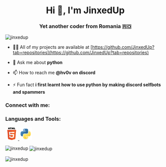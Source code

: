 <h1 align="center">Hi 👋, I'm JinxedUp</h1>
<h3 align="center">Yet another coder from Romania 🇷🇴</h3>

<p align="left"> <img src="https://komarev.com/ghpvc/?username=jinxedup&label=Profile%20views&color=0e75b6&style=flat" alt="jinxedup" /> </p>

- 👨‍💻 All of my projects are available at [https://github.com/JinxedUp?tab=repositories](https://github.com/JinxedUp?tab=repositories)

- 💬 Ask me about **python**

- 📫 How to reach me **@hv0v on discord**

- ⚡ Fun fact **i first learnt how to use python by making discord selfbots and spammers**

<h3 align="left">Connect with me:</h3>
<p align="left">
</p>

<h3 align="left">Languages and Tools:</h3>
<p align="left"> <a href="https://www.w3.org/html/" target="_blank" rel="noreferrer"> <img src="https://raw.githubusercontent.com/devicons/devicon/master/icons/html5/html5-original-wordmark.svg" alt="html5" width="40" height="40"/> </a> <a href="https://www.python.org" target="_blank" rel="noreferrer"> <img src="https://raw.githubusercontent.com/devicons/devicon/master/icons/python/python-original.svg" alt="python" width="40" height="40"/> </a> </p>

<p><img align="left" src="https://github-readme-stats.vercel.app/api/top-langs?username=jinxedup&show_icons=true&locale=en&layout=compact" alt="jinxedup" /></p>

<p>&nbsp;<img align="center" src="https://github-readme-stats.vercel.app/api?username=jinxedup&show_icons=true&locale=en" alt="jinxedup" /></p>

<p><img align="center" src="https://github-readme-streak-stats.herokuapp.com/?user=jinxedup&" alt="jinxedup" /></p>



###
